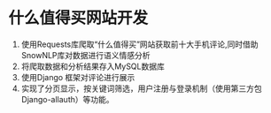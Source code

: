 # 什么值得买网站开发

1. 使用Requests库爬取“什么值得买”网站获取前十大手机评论,同时借助SnowNLP库对数据进行语义情感分析
2. 将爬取数据和分析结果存入MySQL数据库
3. 使用Django 框架对评论进行展示
4. 实现了分页显示，按关键词筛选，用户注册与登录机制（使用第三方包Django-allauth）等功能。